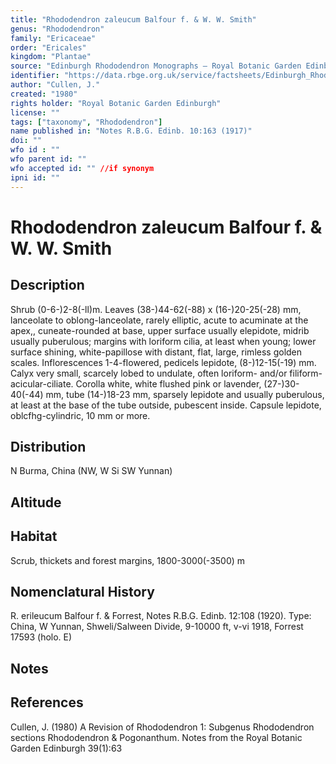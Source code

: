```yaml
---
title: "Rhododendron zaleucum Balfour f. & W. W. Smith"
genus: "Rhododendron"
family: "Ericaceae"
order: "Ericales"
kingdom: "Plantae"
source: "Edinburgh Rhododendron Monographs – Royal Botanic Garden Edinburgh"
identifier: "https://data.rbge.org.uk/service/factsheets/Edinburgh_Rhododendron_Monographs.xhtml"
author: "Cullen, J."
created: "1980"
rights holder: "Royal Botanic Garden Edinburgh"
license: ""
tags: ["taxonomy", "Rhododendron"]
name published in: "Notes R.B.G. Edinb. 10:163 (1917)"
doi: ""
wfo id : ""
wfo parent id: ""
wfo accepted id: "" //if synonym                      
ipni id: ""
---
```


                       

# Rhododendron zaleucum Balfour f. & W. W. Smith

## Description
Shrub (0-6-)2-8(-ll)m. Leaves (38-)44-62(-88) x (16-)20-25(-28) mm, lanceolate to oblong-lanceolate, rarely elliptic, acute to acuminate at the apex,, cuneate-rounded at base, upper surface usually elepidote, midrib usually puberulous; margins with loriform cilia, at least when young; lower surface shining, white-papillose with distant, flat, large, rimless golden scales. Inflorescences 1-4-fIowered, pedicels lepidote, (8-)12-15(-19) mm. Calyx very small, scarcely lobed to undulate, often loriform- and/or filiform-acicular-ciliate. Corolla white, white flushed pink or lavender, (27-)30-40(-44) mm, tube (14-)18-23 mm, sparsely lepidote and usually puberulous, at least at the base of the tube outside, pubescent inside. Capsule lepidote, oblcfhg-cylindric, 10 mm or more.

## Distribution
N Burma, China (NW, W Si SW Yunnan)

## Altitude


## Habitat
Scrub, thickets and forest margins, 1800-3000(-3500) m

## Nomenclatural History
R. erileucum Balfour f. & Forrest, Notes R.B.G. Edinb. 12:108 (1920). Type: China, W Yunnan, Shweli/Salween Divide, 9-10000 ft, v-vi 1918, Forrest 17593 (holo. E)
                       
## Notes


## References

Cullen, J. (1980) A Revision of Rhododendron 1: Subgenus Rhododendron sections Rhododendron & Pogonanthum. Notes from the Royal Botanic Garden Edinburgh 39(1):63
